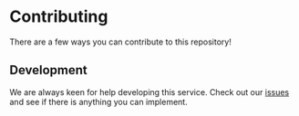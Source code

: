 Contributing
============
There are a few ways you can contribute to this repository!

Development
-----------
We are always keen for help developing this service. Check out our [issues](https://github.com/BYOND/byond-release-finder/issues) and see if there is anything you can implement.
